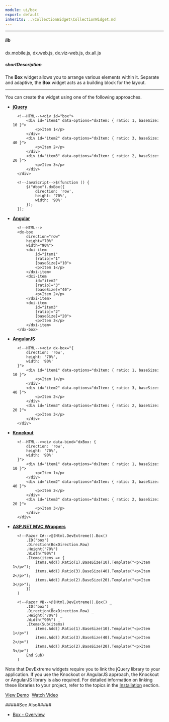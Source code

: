 ```yaml
---
module: ui/box
export: default
inherits: ..\CollectionWidget\CollectionWidget.md
---
```

---
##### lib
dx.mobile.js, dx.web.js, dx.viz-web.js, dx.all.js

##### shortDescription
The **Box** widget allows you to arrange various elements within it. Separate and adaptive, the **Box** widget acts as a building block for the layout.

---
You can create the widget using one of the following approaches.

- [**jQuery**](/concepts/00%20Getting%20Started/10%20Widget%20Basics%20-%20jQuery/01%20Create%20and%20Configure%20a%20Widget.md '/Documentation/Guide/Getting_Started/Widget_Basics_-_jQuery/Create_and_Configure_a_Widget/')  

        <!--HTML--><div id="box">
            <div id="item1" data-options="dxItem: { ratio: 1, baseSize: 10 }">
                <p>Item 1</p>
            </div>
            <div id="item2" data-options="dxItem: { ratio: 3, baseSize: 40 }">
                <p>Item 2</p>
            </div>
            <div id="item3" data-options="dxItem: { ratio: 2, baseSize: 20 }">
                <p>Item 3</p>
            </div>
        </div>

        <!--JavaScript-->$(function () {
            $("#box").dxBox({
                direction: 'row',
                height: '70%',
                width: '90%'
            });
        });

- [**Angular**](/concepts/00%20Getting%20Started/15%20Widget%20Basics%20-%20Angular/01%20Create%20and%20Configure%20a%20Widget.md '/Documentation/Guide/Getting_Started/Widget_Basics_-_Angular/Create_and_Configure_a_Widget/')  

        <!--HTML-->
        <dx-box
            direction="row"
            height="70%"
            width="90%">
            <dxi-item 
                id="item1"
                [ratio]="1"
                [baseSize]="10">
                <p>Item 1</p>
            </dxi-item>
            <dxi-item 
                id="item2"
                [ratio]="3"
                [baseSize]="40">
                <p>Item 2</p>
            </dxi-item>
            <dxi-item 
                id="item3"
                [ratio]="2"
                [baseSize]="20">
                <p>Item 3</p>
            </dxi-item>
        </dx-box>

- [**AngularJS**](/concepts/00%20Getting%20Started/20%20Widget%20Basics%20-%20AngularJS/01%20Create%20and%20Configure%20a%20Widget.md '/Documentation/Guide/Getting_Started/Widget_Basics_-_AngularJS/Create_and_Configure_a_Widget/')  

        <!--HTML--><div dx-box="{
            direction: 'row',
            height: '70%',
            width: '90%'
        }">
            <div id="item1" data-options="dxItem: { ratio: 1, baseSize: 10 }">
                <p>Item 1</p>
            </div>
            <div id="item2" data-options="dxItem: { ratio: 3, baseSize: 40 }">
                <p>Item 2</p>
            </div>
            <div id="item3" data-options="dxItem: { ratio: 2, baseSize: 20 }">
                <p>Item 3</p>
            </div>
        </div>

- [**Knockout**](/concepts/00%20Getting%20Started/25%20Widget%20Basics%20-%20Knockout/01%20Create%20and%20Configure%20a%20Widget.md '/Documentation/Guide/Getting_Started/Widget_Basics_-_Knockout/Create_and_Configure_a_Widget/')  

        <!--HTML--><div data-bind="dxBox: {
            direction: 'row',
            height: '70%',
            width: '90%'
        }">
            <div id="item1" data-options="dxItem: { ratio: 1, baseSize: 10 }">
                <p>Item 1</p>
            </div>
            <div id="item2" data-options="dxItem: { ratio: 3, baseSize: 40 }">
                <p>Item 2</p>
            </div>
            <div id="item3" data-options="dxItem: { ratio: 2, baseSize: 20 }">
                <p>Item 3</p>
            </div>
        </div>

- [**ASP.NET MVC Wrappers**](/concepts/35%20ASP.NET%20MVC%20Wrappers/20%20Fundamentals/05%20Creating%20a%20Widget.md '/Documentation/Guide/ASP.NET_MVC_Wrappers/Fundamentals/#Creating_a_Widget')

        <!--Razor C#-->@(Html.DevExtreme().Box()
            .ID("box")
            .Direction(BoxDirection.Row)
            .Height("70%")
            .Width("90%")
            .Items(items => {
                items.Add().Ratio(1).BaseSize(10).Template("<p>Item 1</p>");
                items.Add().Ratio(3).BaseSize(40).Template("<p>Item 2</p>");
                items.Add().Ratio(2).BaseSize(20).Template("<p>Item 3</p>");
            })
        )

        <!--Razor VB-->@(Html.DevExtreme().Box() _
            .ID("box") _
            .Direction(BoxDirection.Row) _
            .Height("70%") _
            .Width("90%") _
            .Items(Sub(items)
                items.Add().Ratio(1).BaseSize(10).Template("<p>Item 1</p>")
                items.Add().Ratio(3).BaseSize(40).Template("<p>Item 2</p>")
                items.Add().Ratio(2).BaseSize(20).Template("<p>Item 3</p>")
            End Sub)
        )

Note that DevExtreme widgets require you to link the jQuery library to your application. If you use the Knockout or AngularJS approach, the Knockout or AngularJS library is also required. For detailed information on linking these libraries to your project, refer to the topics in the [Installation](/concepts/00%20Getting%20Started/01%20Installation/01%20Local%20Scripts.md '/Documentation/Guide/Getting_Started/Installation/Local_Scripts/') section.

<a href="http://js.devexpress.com/Demos/WidgetsGallery/#demo/formsandmulti-purposeboxboxbox/" class="button orange small fix-width-155" style="margin-right:5px;" target="_blank">View Demo</a>
<a href="http://www.youtube.com/watch?v=xwBTIrX6aHk&list=PL8h4jt35t1wjGvgflbHEH_e3b23AA30-z&index=47" class="button orange small fix-width-155" target="_blank">Watch Video</a>

#####See Also#####
- [Box - Overview](/concepts/05%20Widgets/Box/00%20Overview.md '/Documentation/Guide/Widgets/Box/Overview/')
